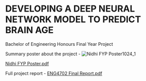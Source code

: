 # DEVELOPING A DEEP NEURAL NETWORK MODEL TO PREDICT BRAIN AGE
Bachelor of Engineering Honours Final Year Project

Summary poster about the project -
![Nidhi FYP Poster1024_1](https://github.com/nidhirw/EngineeringHonoursProject/assets/64818948/4afab634-f896-446e-be37-41e01af05ef1)

[Nidhi FYP Poster.pdf](https://github.com/nidhirw/EngineeringHonoursProject/files/11783963/Nidhi.FYP.Poster.pdf)

Full project report -
[ENG4702 Final Report.pdf](https://github.com/nidhirw/EngineeringHonoursProject/files/11783965/ENG4702.Final.Report.pdf)

